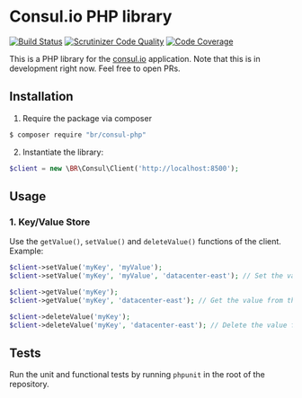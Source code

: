 Consul.io PHP library
=====================

[![Build Status](https://travis-ci.org/baldurrensch/consul-php.svg?branch=master)](https://travis-ci.org/baldurrensch/consul-php)
[![Scrutinizer Code Quality](https://scrutinizer-ci.com/g/baldurrensch/consul-php/badges/quality-score.png?s=47ccfd304909099f4a5e1241dc3d30db8f8d0134)](https://scrutinizer-ci.com/g/baldurrensch/consul-php/)
[![Code Coverage](https://scrutinizer-ci.com/g/baldurrensch/consul-php/badges/coverage.png?s=2aaa77c2ffbd7d5332a43d04f81216f7b32d1cb5)](https://scrutinizer-ci.com/g/baldurrensch/consul-php/)

This is a PHP library for the [consul.io] application. Note that this is in development right now. Feel free to open PRs.

Installation
------------

1. Require the package via composer

```bash
$ composer require "br/consul-php"
```

2. Instantiate the library:

```php
$client = new \BR\Consul\Client('http://localhost:8500');
```

Usage
-----

### 1. Key/Value Store

Use the `getValue()`, `setValue()` and `deleteValue()` functions of the client. Example:

```php
$client->setValue('myKey', 'myValue');
$client->setValue('myKey', 'myValue', 'datacenter-east'); // Set the value in the datacenter-east datacenter

$client->getValue('myKey');
$client->getValue('myKey', 'datacenter-east'); // Get the value from the datacenter-east datacenter

$client->deleteValue('myKey');
$client->deleteValue('myKey', 'datacenter-east'); // Delete the value from the datacenter-east datacenter
```

Tests
-----

Run the unit and functional tests by running `phpunit` in the root of the repository.

[consul.io]: http://www.consul.io/

